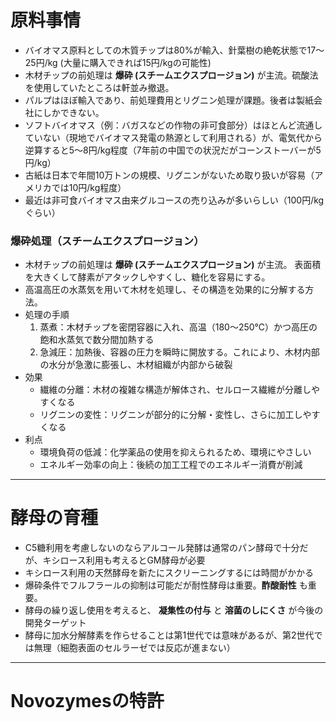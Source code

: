 # 原料事情
- バイオマス原料としての木質チップは80%が輸入、針葉樹の絶乾状態で17～25円/kg (大量に購入できれば15円/kgの可能性)
- 木材チップの前処理は **爆砕 (スチームエクスプロージョン)** が主流。硫酸法を使用していたところは軒並み撤退。
- パルプはほぼ輸入であり、前処理費用とリグニン処理が課題。後者は製紙会社にしかできない。
- ソフトバイオマス（例：バガスなどの作物の非可食部分）はほとんど流通していない（現地でバイオマス発電の熱源として利用される）が、電気代から逆算すると5～8円/kg程度（7年前の中国での状況だがコーンストーバーが5円/kg）
- 古紙は日本で年間10万トンの規模、リグニンがないため取り扱いが容易（アメリカでは10円/kg程度）
- 最近は非可食バイオマス由来グルコースの売り込みが多いらしい（100円/kgぐらい）

### 爆砕処理（スチームエクスプロージョン）
- 木材チップの前処理は **爆砕 (スチームエクスプロージョン)** が主流。
  表面積を大きくして酵素がアタックしやすくし、糖化を容易にする。
- 高温高圧の水蒸気を用いて木材を処理し、その構造を効果的に分解する方法。
- 処理の手順
  1. 蒸煮：木材チップを密閉容器に入れ、高温（180～250℃）かつ高圧の飽和水蒸気で数分間加熱する
  2. 急減圧：加熱後、容器の圧力を瞬時に開放する。これにより、木材内部の水分が急激に膨張し、木材組織が内部から破裂
- 効果
  - 繊維の分離：木材の複雑な構造が解体され、セルロース繊維が分離しやすくなる
  - リグニンの変性：リグニンが部分的に分解・変性し、さらに加工しやすくなる
- 利点
  - 環境負荷の低減：化学薬品の使用を抑えられるため、環境にやさしい
  - エネルギー効率の向上：後続の加工工程でのエネルギー消費が削減

---
# 酵母の育種
- C5糖利用を考慮しないのならアルコール発酵は通常のパン酵母で十分だが、キシロース利用も考えるとGM酵母が必要
- キシロース利用の天然酵母を新たにスクリーニングするには時間がかかる
- 爆砕条件でフルフラールの抑制は可能だが耐性酵母は重要。**酢酸耐性** も重要。
- 酵母の繰り返し使用を考えると、 **凝集性の付与** と **溶菌のしにくさ** が今後の開発ターゲット
- 酵母に加水分解酵素を作らせることは第1世代では意味があるが、第2世代では無理（細胞表面のセルラーゼでは反応が進まない）
  

---
# Novozymesの特許
